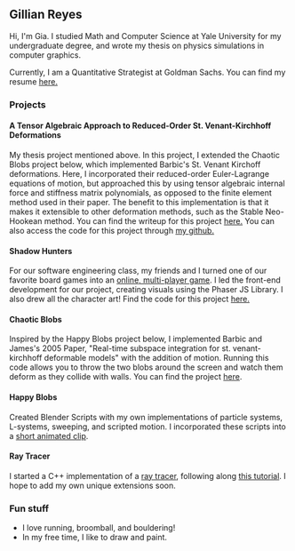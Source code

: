 ## Gillian Reyes
Hi, I'm Gia. I studied Math and Computer Science at Yale University for my undergraduate degree, and wrote my thesis on physics simulations in computer graphics. 

Currently, I am a Quantitative Strategist at Goldman Sachs. You can find my resume [here.](files/gillian_reyes_resume.pdf)

### Projects
#### A Tensor Algebraic Approach to Reduced-Order St. Venant-Kirchhoff Deformations
My thesis project mentioned above. In this project, I extended the Chaotic Blobs project below, which implemented Barbic's St. Venant Kirchoff deformations. Here, I incorporated their reduced-order Euler-Lagrange equations of motion, but approached this by using tensor algebraic internal force and stiffness matrix polynomials, as opposed to the finite element method used in their paper. The benefit to this implementation is that it makes it extensible to other deformation methods, such as the Stable Neo-Hookean method. You can find the writeup for this project [here.](files/senior_thesis.pdf) You can also access the code for this project through [my github.](https://github.com/giareyes/deformable-objects)

#### Shadow Hunters 
For our software engineering class, my friends and I turned one of our favorite board games into an [online, multi-player game](https://shadowhunters.live/). I led the front-end development for our project, creating visuals using the Phaser JS Library. I also drew all the character art! Find the code for this project [here.](https://github.com/amritrau/shadow-hunters)

#### Chaotic Blobs
Inspired by the Happy Blobs project below, I implemented Barbic and James's 2005 Paper, "Real-time subspace integration for st. venant-kirchhoff deformable models" with the addition of motion. Running this code allows you to throw the two blobs around the screen and watch them deform as they collide with walls. You can find the project [here](https://github.com/giareyes/chaotic-blobs). 

#### Happy Blobs
Created Blender Scripts with my own implementations of particle systems, L-systems, sweeping, and scripted motion. I incorporated these scripts into a [short animated clip](https://www.youtube.com/watch?v=_yVD4_2ke1Q&ab_channel=GiaDoodles).

#### Ray Tracer 
I started a C++ implementation of a [ray tracer](https://github.com/giareyes/raytracer), following along [this tutorial](https://raytracing.github.io/books/RayTracingInOneWeekend.html). I hope to add my own unique extensions soon. 

### Fun stuff
- I love running, broomball, and bouldering!
- In my free time, I like to draw and paint. 
